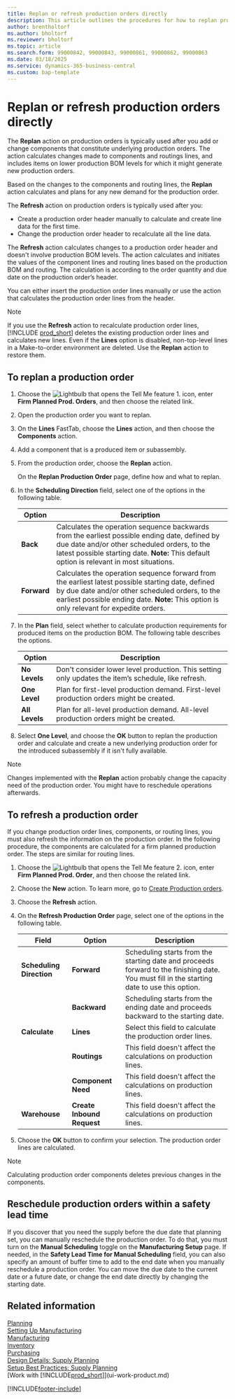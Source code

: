 ```yaml
---
title: Replan or refresh production orders directly
description: This article outlines the procedures for how to replan production orders and refresh production orders directly.
author: brentholtorf
ms.author: bholtorf
ms.reviewer: bholtorf
ms.topic: article
ms.search.form: 99000842, 99000843, 99000861, 99000862, 99000863
ms.date: 03/18/2025
ms.service: dynamics-365-business-central
ms.custom: bap-template
---
```

# Replan or refresh production orders directly

The **Replan** action on production orders is typically used after you add or change components that constitute underlying production orders. The action calculates changes made to components and routings lines, and includes items on lower production BOM levels for which it might generate new production orders.  

Based on the changes to the components and routing lines, the **Replan** action calculates and plans for any new demand for the production order.  

The **Refresh** action on production orders is typically used after you:

- Create a production order header manually to calculate and create line data for the first time.
- Change the production order header to recalculate all the line data.

The **Refresh** action calculates changes to a production order header and doesn't involve production BOM levels. The action calculates and initiates the values of the component lines and routing lines based on the production BOM and routing. The calculation is according to the order quantity and due date on the production order’s header.

You can either insert the production order lines manually or use the action that calculates the production order lines from the header.  

> [!NOTE]
> If you use the **Refresh** action to recalculate production order lines, [!INCLUDE [prod_short](includes/prod_short.md)] deletes the existing production order lines and calculates new lines.
> Even if the **Lines** option is disabled, non-top-level lines in a Make-to-order environment are deleted. Use the **Replan** action to restore them.

## To replan a production order

1. Choose the ![Lightbulb that opens the Tell Me feature 1.](media/ui-search/search_small.png "Tell me what you want to do") icon, enter **Firm Planned Prod. Orders**, and then choose the related link.  
2. Open the production order you want to replan.  
3. On the **Lines** FastTab, choose the **Lines** action, and then choose the **Components** action.  
4. Add a component that is a produced item or subassembly.  
5. From the production order, choose the **Replan** action.  

    On the **Replan Production Order** page, define how and what to replan.  
6. In the **Scheduling Direction** field, select one of the options in the following table.  

    | Option | Description |
    |--|--|
    | **Back** | Calculates the operation sequence backwards from the earliest possible ending date, defined by due date and/or other scheduled orders, to the latest possible starting date. **Note:**  This default option is relevant in most situations. |
    | **Forward** | Calculates the operation sequence forward from the earliest latest possible starting date, defined by due date and/or other scheduled orders, to the earliest possible ending date. **Note:**  This option is only relevant for expedite orders. |

7. In the **Plan** field, select whether to calculate production requirements for produced items on the production BOM. The following table describes the options.  

    |Option|Description|  
    |----------------------------------|---------------------------------------|  
    |**No Levels**|Don't consider lower level production. This setting only updates the item’s schedule, like refresh.|  
    |**One Level**|Plan for first-level production demand. First-level production orders might be created.|  
    |**All Levels**|Plan for all-level production demand. All-level production orders might be created.|  

8. Select **One Level**, and choose the **OK** button to replan the production order and calculate and create a new underlying production order for the introduced subassembly if it isn't fully available.  

> [!NOTE]  
> Changes implemented with the **Replan** action probably change the capacity need of the production order. You might have to reschedule operations afterwards.  

## To refresh a production order

If you change production order lines, components, or routing lines, you must also refresh the information on the production order. In the following procedure, the components are calculated for a firm planned production order. The steps are similar for routing lines.

1. Choose the ![Lightbulb that opens the Tell Me feature 2.](media/ui-search/search_small.png "Tell me what you want to do") icon, enter **Firm Planned Prod. Order**, and then choose the related link.  
2. Choose the **New** action. To learn more, go to [Create Production orders](production-how-to-create-production-orders.md).  
3. Choose the **Refresh** action.
4. On the **Refresh Production Order** page, select one of the options in the following table.

    |Field|Option|Description|  
    |----------------------------------|---------------|---------------------------------------|  
    |**Scheduling Direction**|**Forward**|Scheduling starts from the starting date and proceeds forward to the finishing date. You must fill in the starting date to use this option.|  
    ||**Backward**|Scheduling starts from the ending date and proceeds backward to the starting date.|  
    |**Calculate**|**Lines**|Select this field to calculate the production order lines.|  
    ||**Routings**|This field doesn't affect the calculations on production lines.|  
    ||**Component Need**|This field doesn't affect the calculations on production lines.|  
    |**Warehouse**|**Create Inbound Request**|This field doesn't affect the calculations on production lines.|  

5. Choose the **OK** button to confirm your selection. The production order lines are calculated.

> [!NOTE]  
> Calculating production order components deletes previous changes in the components.

## Reschedule production orders within a safety lead time

If you discover that you need the supply before the due date that planning set, you can manually reschedule the production order. To do that, you must turn on the **Manual Scheduling** toggle on the **Manufacturing Setup** page. If needed, in the **Safety Lead Time for Manual Scheduling** field, you can also specify an amount of buffer time to add to the end date when you manually reschedule a production order. You can move the due date to the current date or a future date, or change the end date directly by changing the starting date.

## Related information

[Planning](production-planning.md)  
[Setting Up Manufacturing](production-configure-production-processes.md)  
[Manufacturing](production-manage-manufacturing.md)  
[Inventory](inventory-manage-inventory.md)  
[Purchasing](purchasing-manage-purchasing.md)  
[Design Details: Supply Planning](design-details-supply-planning.md)  
[Setup Best Practices: Supply Planning](setup-best-practices-supply-planning.md)  
[Work with [!INCLUDE[prod_short](includes/prod_short.md)]](ui-work-product.md)

[!INCLUDE[footer-include](includes/footer-banner.md)]
